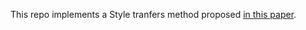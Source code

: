 This repo implements a Style tranfers method proposed [in this paper](https://www.cv-foundation.org/openaccess/content_cvpr_2016/papers/Gatys_Image_Style_Transfer_CVPR_2016_paper.pdf).
